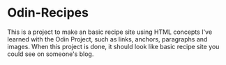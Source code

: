 # Odin-Recipes

This is a project to make an basic recipe site using HTML concepts I've learned with the Odin Project, such as links, anchors, paragraphs and images. When this project is done, it should look like basic recipe site you could see on someone's blog.